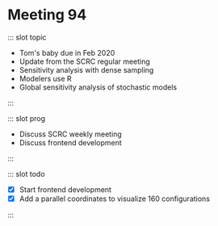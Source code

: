 # Meeting 94

<Meeting index="94" members="Rita, Hui, Tom, Cagatay, Wang" date="6 Nov 2020 9:00" nextDate="13 Nov 2020 9:00">

::: slot topic

- Tom's baby due in Feb 2020
- Update from the SCRC regular meeting
- Sensitivity analysis with dense sampling
- Modelers use R
- Global sensitivity analysis of stochastic models

:::

::: slot prog

- Discuss SCRC weekly meeting
- Discuss frontend development

:::

::: slot todo

- [x] Start frontend development
- [x] Add a parallel coordinates to visualize 160 configurations

:::

</Meeting>
